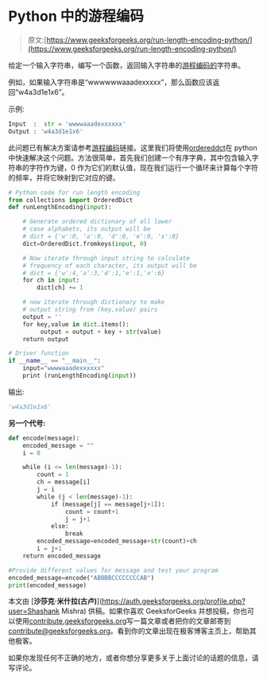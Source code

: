 # Python 中的游程编码

> 原文:[https://www.geeksforgeeks.org/run-length-encoding-python/](https://www.geeksforgeeks.org/run-length-encoding-python/)

给定一个输入字符串，编写一个函数，返回输入字符串的[游程编码的](https://en.wikipedia.org/wiki/Run-length_encoding)字符串。

例如，如果输入字符串是“wwwwwwaaadexxxxx”，那么函数应该返回“w4a3d1e1x6”。

示例:

```py
Input  :  str = 'wwwwaaadexxxxxx'
Output : 'w4a3d1e1x6'

```

此问题已有解决方案请参考[游程编码](https://www.geeksforgeeks.org/run-length-encoding/)链接。这里我们将使用[ordereddct](https://www.geeksforgeeks.org/remove-duplicates-given-string-python/)在 python 中快速解决这个问题。方法很简单，首先我们创建一个有序字典，其中包含输入字符串的字符作为键，0 作为它们的默认值，现在我们运行一个循环来计算每个字符的频率，并将它映射到它对应的键。

```py
# Python code for run length encoding
from collections import OrderedDict
def runLengthEncoding(input):

    # Generate ordered dictionary of all lower
    # case alphabets, its output will be 
    # dict = {'w':0, 'a':0, 'd':0, 'e':0, 'x':0}
    dict=OrderedDict.fromkeys(input, 0)

    # Now iterate through input string to calculate 
    # frequency of each character, its output will be 
    # dict = {'w':4,'a':3,'d':1,'e':1,'x':6}
    for ch in input:
        dict[ch] += 1

    # now iterate through dictionary to make 
    # output string from (key,value) pairs
    output = ''
    for key,value in dict.items():
         output = output + key + str(value)
    return output

# Driver function
if __name__ == "__main__":
    input="wwwwaaadexxxxxx"
    print (runLengthEncoding(input))
```

输出:

```py
'w4a3d1e1x6'

```

 **另一个代号:**

```py
def encode(message):
    encoded_message = ""
    i = 0

    while (i <= len(message)-1):
        count = 1
        ch = message[i]
        j = i
        while (j < len(message)-1):
            if (message[j] == message[j+1]):
                count = count+1
                j = j+1
            else:
                break
        encoded_message=encoded_message+str(count)+ch
        i = j+1
    return encoded_message

#Provide different values for message and test your program
encoded_message=encode("ABBBBCCCCCCCCAB")
print(encoded_message)
```

本文由 [**沙莎克·米什拉(古卢)**](https://auth.geeksforgeeks.org/profile.php?user=Shashank Mishra) 供稿。如果你喜欢 GeeksforGeeks 并想投稿，你也可以使用[contribute.geeksforgeeks.org](http://www.contribute.geeksforgeeks.org)写一篇文章或者把你的文章邮寄到 contribute@geeksforgeeks.org。看到你的文章出现在极客博客主页上，帮助其他极客。

如果你发现任何不正确的地方，或者你想分享更多关于上面讨论的话题的信息，请写评论。